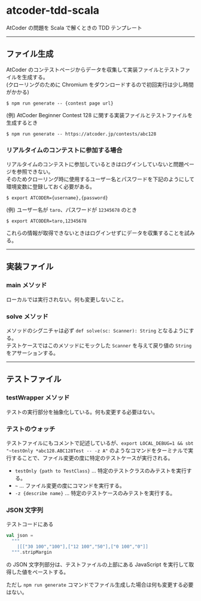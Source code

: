 # atcoder-tdd-scala

AtCoder の問題を Scala で解くときの TDD テンプレート

---

## ファイル生成

AtCoder のコンテストページからデータを収集して実装ファイルとテストファイルを生成する。  
(クローリングのために Chromium をダウンロードするので初回実行は少し時間がかかる)

```
$ npm run generate -- {contest page url}
```

(例) AtCoder Beginner Contest 128 に関する実装ファイルとテストファイルを生成するとき

```
$ npm run generate -- https://atcoder.jp/contests/abc128
```

### リアルタイムのコンテストに参加する場合

リアルタイムのコンテストに参加しているときはログインしていないと問題ページを参照できない。  
そのためクローリング時に使用するユーザー名とパスワードを下記のようにして環境変数に登録しておく必要がある。

```
$ export ATCODER={username},{password}
```

(例) ユーザー名が `taro`、パスワードが `12345678` のとき

```
$ export ATCODER=taro,12345678
```

これらの情報が取得できないときはログインせずにデータを収集することを試みる。

---

## 実装ファイル

### main メソッド

ローカルでは実行されない。何も変更しないこと。

### solve メソッド

メソッドのシグニチャは必ず `def solve(sc: Scanner): String` となるようにする。  
テストケースではこのメソッドにモックした `Scanner` を与えて戻り値の `String` をアサーションする。

---

## テストファイル

### testWrapper メソッド

テストの実行部分を抽象化している。何も変更する必要はない。

### テストのウォッチ

テストファイルにもコメントで記述しているが、`export LOCAL_DEBUG=1 && sbt "~testOnly *abc128.ABC128Test -- -z A"` のようなコマンドをターミナルで実行することで、ファイル変更の度に特定のテストケースが実行される。

- `testOnly {path to TestClass}` ... 特定のテストクラスのみテストを実行する。
- `~` ... ファイル変更の度にコマンドを実行する。
- `-z {describe name}` ... 特定のテストケースのみテストを実行する。

### JSON 文字列

テストコードにある

```scala
val json =
  """
    |[["30 100","100"],["12 100","50"],["0 100","0"]]
  """.stripMargin
```

の JSON 文字列部分は、テストファイルの上部にある JavaScript を実行して取得した値をペーストする。

ただし `npm run generate` コマンドでファイル生成した場合は何も変更する必要はない。
